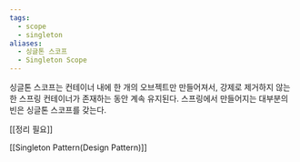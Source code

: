```yaml
---
tags:
  - scope
  - singleton
aliases:
  - 싱글톤 스코프
  - Singleton Scope
---
```

싱글톤 스코프는 컨테이너 내에 한 개의 오브젝트만 만들어져서, 강제로 제거하지 않는 한 스프링 컨테이너가 존재하는 동안 계속 유지된다. 스프링에서 만들어지는 대부분의 빈은 싱글톤 스코프를 갖는다.

[[정리 필요]]

[[Singleton Pattern(Design Pattern)]]